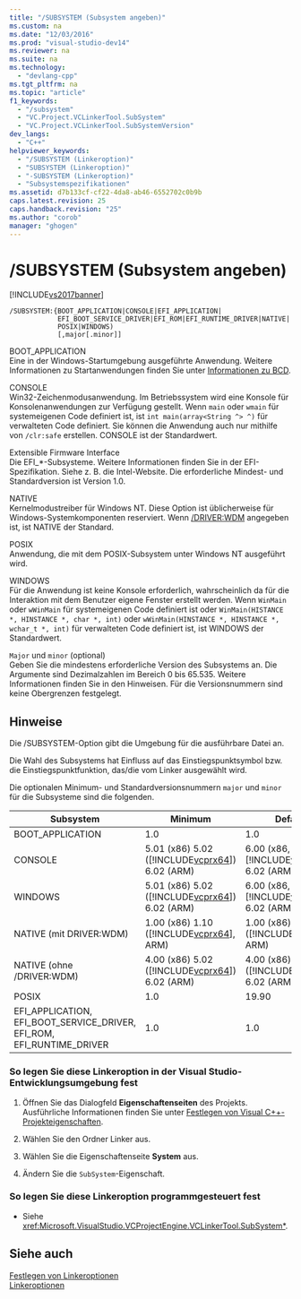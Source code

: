 ```yaml
---
title: "/SUBSYSTEM (Subsystem angeben)"
ms.custom: na
ms.date: "12/03/2016"
ms.prod: "visual-studio-dev14"
ms.reviewer: na
ms.suite: na
ms.technology: 
  - "devlang-cpp"
ms.tgt_pltfrm: na
ms.topic: "article"
f1_keywords: 
  - "/subsystem"
  - "VC.Project.VCLinkerTool.SubSystem"
  - "VC.Project.VCLinkerTool.SubSystemVersion"
dev_langs: 
  - "C++"
helpviewer_keywords: 
  - "/SUBSYSTEM (Linkeroption)"
  - "SUBSYSTEM (Linkeroption)"
  - "-SUBSYSTEM (Linkeroption)"
  - "Subsystemspezifikationen"
ms.assetid: d7b133cf-cf22-4da8-ab46-6552702c0b9b
caps.latest.revision: 25
caps.handback.revision: "25"
ms.author: "corob"
manager: "ghogen"
---
```

# /SUBSYSTEM (Subsystem angeben)
[!INCLUDE[vs2017banner](../../assembler/inline/includes/vs2017banner.md)]

```  
/SUBSYSTEM:{BOOT_APPLICATION|CONSOLE|EFI_APPLICATION|  
            EFI_BOOT_SERVICE_DRIVER|EFI_ROM|EFI_RUNTIME_DRIVER|NATIVE|  
            POSIX|WINDOWS)  
            [,major[.minor]]  
```  
  
 BOOT\_APPLICATION  
 Eine in der Windows\-Startumgebung ausgeführte Anwendung.  Weitere Informationen zu Startanwendungen finden Sie unter [Informationen zu BCD](http://msdn.microsoft.com/library/windows/desktop/aa362639).  
  
 CONSOLE  
 Win32\-Zeichenmodusanwendung.  Im Betriebssystem wird eine Konsole für Konsolenanwendungen zur Verfügung gestellt.  Wenn `main` oder `wmain` für systemeigenen Code definiert ist, ist `int main(array<String ^> ^)` für verwalteten Code definiert. Sie können die Anwendung auch nur mithilfe von `/clr:safe` erstellen. CONSOLE ist der Standardwert.  
  
 Extensible Firmware Interface  
 Die EFI\_\*\-Subsysteme.  Weitere Informationen finden Sie in der EFI\-Spezifikation.  Siehe z. B. die Intel\-Website.  Die erforderliche Mindest\- und Standardversion ist Version 1.0.  
  
 NATIVE  
 Kernelmodustreiber für Windows NT.  Diese Option ist üblicherweise für Windows\-Systemkomponenten reserviert.  Wenn [\/DRIVER:WDM](../../build/reference/driver-windows-nt-kernel-mode-driver.md) angegeben ist, ist NATIVE der Standard.  
  
 POSIX  
 Anwendung, die mit dem POSIX\-Subsystem unter Windows NT ausgeführt wird.  
  
 WINDOWS  
 Für die Anwendung ist keine Konsole erforderlich, wahrscheinlich da für die Interaktion mit dem Benutzer eigene Fenster erstellt werden.  Wenn `WinMain` oder `wWinMain` für systemeigenen Code definiert ist oder `WinMain(HISTANCE *, HINSTANCE *, char *, int)` oder `wWinMain(HINSTANCE *, HINSTANCE *, wchar_t *, int)` für verwalteten Code definiert ist, ist WINDOWS der Standardwert.  
  
 `Major` und `minor` \(optional\)  
 Geben Sie die mindestens erforderliche Version des Subsystems an.  Die Argumente sind Dezimalzahlen im Bereich 0 bis 65.535.  Weitere Informationen finden Sie in den Hinweisen.  Für die Versionsnummern sind keine Obergrenzen festgelegt.  
  
## Hinweise  
 Die \/SUBSYSTEM\-Option gibt die Umgebung für die ausführbare Datei an.  
  
 Die Wahl des Subsystems hat Einfluss auf das Einstiegspunktsymbol bzw. die Einstiegspunktfunktion, das\/die vom Linker ausgewählt wird.  
  
 Die optionalen Minimum\- und Standardversionsnummern `major` und `minor` für die Subsysteme sind die folgenden.  
  
|Subsystem|Minimum|Default|  
|---------------|-------------|-------------|  
|BOOT\_APPLICATION|1.0|1.0|  
|CONSOLE|5.01 \(x86\) 5.02 \([!INCLUDE[vcprx64](../../assembler/inline/includes/vcprx64_md.md)]\) 6.02 \(ARM\)|6.00 \(x86, [!INCLUDE[vcprx64](../../assembler/inline/includes/vcprx64_md.md)]\) 6.02 \(ARM\)|  
|WINDOWS|5.01 \(x86\) 5.02 \([!INCLUDE[vcprx64](../../assembler/inline/includes/vcprx64_md.md)]\) 6.02 \(ARM\)|6.00 \(x86, [!INCLUDE[vcprx64](../../assembler/inline/includes/vcprx64_md.md)]\) 6.02 \(ARM\)|  
|NATIVE \(mit DRIVER:WDM\)|1.00 \(x86\) 1.10 \([!INCLUDE[vcprx64](../../assembler/inline/includes/vcprx64_md.md)], ARM\)|1.00 \(x86\) 1.10 \([!INCLUDE[vcprx64](../../assembler/inline/includes/vcprx64_md.md)], ARM\)|  
|NATIVE \(ohne \/DRIVER:WDM\)|4.00 \(x86\) 5.02 \([!INCLUDE[vcprx64](../../assembler/inline/includes/vcprx64_md.md)]\) 6.02 \(ARM\)|4.00 \(x86\) 5.02 \([!INCLUDE[vcprx64](../../assembler/inline/includes/vcprx64_md.md)]\) 6.02 \(ARM\)|  
|POSIX|1.0|19.90|  
|EFI\_APPLICATION, EFI\_BOOT\_SERVICE\_DRIVER, EFI\_ROM, EFI\_RUNTIME\_DRIVER|1.0|1.0|  
  
### So legen Sie diese Linkeroption in der Visual Studio\-Entwicklungsumgebung fest  
  
1.  Öffnen Sie das Dialogfeld **Eigenschaftenseiten** des Projekts.  Ausführliche Informationen finden Sie unter [Festlegen von Visual C\+\+\-Projekteigenschaften](../../ide/working-with-project-properties.md).  
  
2.  Wählen Sie den Ordner Linker aus.  
  
3.  Wählen Sie die Eigenschaftenseite **System** aus.  
  
4.  Ändern Sie die `SubSystem`\-Eigenschaft.  
  
### So legen Sie diese Linkeroption programmgesteuert fest  
  
-   Siehe <xref:Microsoft.VisualStudio.VCProjectEngine.VCLinkerTool.SubSystem*>.  
  
## Siehe auch  
 [Festlegen von Linkeroptionen](../../build/reference/setting-linker-options.md)   
 [Linkeroptionen](../../build/reference/linker-options.md)